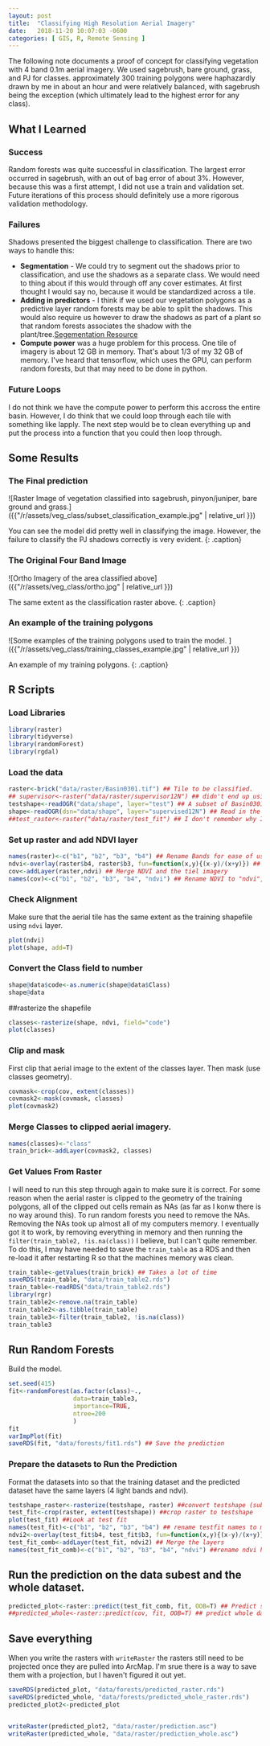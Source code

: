 ```yaml
---
layout: post
title:  "Classifying High Resolution Aerial Imagery"
date:   2018-11-20 10:07:03 -0600
categories: [ GIS, R, Remote Sensing ]
---
```


The following note documents a proof of concept for classifying vegetation with 4 band 0.1m aerial imagery. We used sagebrush, bare ground, grass, and PJ for classes.  approximately 300 training polygons were haphazardly drawn by me in about an hour and were relatively balanced, with sagebrush being the exception (which ultimately lead to the highest error for any class).  

## What I Learned
### Success
Random forests was quite successful in classification. The largest error occurred in sagebrush, with an out of bag error of about 3%.  However, because this was a first attempt, I did not use a train and validation set.  Future iterations of this process should definitely use a more rigorous validation methodology.

### Failures
Shadows presented the biggest challenge to classification.  There  are two ways to handle this:
* **Segmentation** - We could try to segment out the shadows prior to classification, and use the shadows as a separate class.  We would need to thing about if this would through off any cover estimates.  At first thought I would say no, because it would be standardized across a tile.
* **Adding in predictors** - I think if we used our vegetation polygons as a predictive layer random forests may be able to split the shadows.  This would also require us however to draw the shadows as part of a plant so that random forests associates the shadow with the plant/tree.[Segementation Resource](https://fickse.wordpress.com/2015/06/18/quick-and-dirty-object-based-segmentation-in-r/)
* **Compute power** was a huge problem for this process.  One tile of imagery is about 12 GB in memory. That's about 1/3 of my 32 GB of memory.  I've heard that tensorflow, which uses the GPU, can perform random forests, but that may need to be done in python.  

### Future Loops
I do not think we have the compute power to perform this accross the entire basin. However, I do think that we could loop through each tile with something like lapply.  The next step would be to clean everything up and put the process into a function that you could then loop through.

## Some Results

### The Final prediction
![Raster Image of vegetation classified into sagebrush, pinyon/juniper, bare ground and grass.]({{"/r/assets/veg_class/subset_classification_example.jpg" | relative_url }})

You can see the model did pretty well in classifying the image.  However, the failure to classify the PJ shadows correctly is very evident.
 {: .caption}

### The Original Four Band Image
![Ortho Imagery of the area classified above]({{"/r/assets/veg_class/ortho.jpg" | relative_url }})

The same extent as the classification raster above.
{: .caption}

### An example of the training polygons
![Some examples of the training polygons used to train the model. ]({{"/r/assets/veg_class/training_classes_example.jpg" | relative_url }})

An example of my training polygons.
{: .caption}


## R Scripts
### Load Libraries
```r
library(raster)
library(tidyverse)
library(randomForest)
library(rgdal)
```

### Load the data
```r
raster<-brick("data/raster/Basin0301.tif") ## Tile to be classified.
## supervisor<-raster("data/raster/supervisor12N") ## didn't end up using this layer because rasters on a 0.1m scale in ArcMap can't be merged in r because of the decimal error. This applies to test raster as well.
testshape<-readOGR("data/shape", layer="test") ## A subset of Basin0301.tif so that we didn't have to run the prediciton on the whole raster.
shape<-readOGR(dsn="data/shape", layer="supervised12N") ## Read in the classification polygons
##test_raster<-raster("data/raster/test_fit") ## I don't remember why I loaded this????
```

### Set up raster and add NDVI layer
```r
names(raster)<-c("b1", "b2", "b3", "b4") ## Rename Bands for ease of use
ndvi<-overlay(raster$b4, raster$b3, fun=function(x,y){(x-y)/(x+y)}) ## Create a NDVI layer
cov<-addLayer(raster,ndvi) ## Merge NDVI and the tiel imagery
names(cov)<-c("b1", "b2", "b3", "b4", "ndvi") ## Rename NDVI to "ndvi", all other layers stay the samel.

```

### Check Alignment
Make sure that the aerial tile  has the same extent as the training shapefile using `ndvi` layer.
```r
plot(ndvi)
plot(shape, add=T)
```

### Convert the Class field to number
```r
shape@data$code<-as.numeric(shape@data$Class)
shape@data
```

##rasterize the shapefile
```r
classes<-rasterize(shape, ndvi, field="code")
plot(classes)
```

### Clip and mask
First clip that aerial image to the extent of the classes layer. Then mask (use classes geometry).  
```r
covmask<-crop(cov, extent(classes))
covmask2<-mask(covmask, classes)
plot(covmask2)
```

### Merge Classes to clipped aerial imagery.
```r
names(classes)<-"class"
train_brick<-addLayer(covmask2, classes)
```


### Get Values From Raster
I will need to run this step through again to make sure it is correct.  For some reason when the aerial raster is clipped to the geometry of the training polygons, all of the clipped out cells remain as NAs (as far as I konw there is no way around this). To run random forests you need to remove the NAs. Removing the NAs took up almost all of my computers memory. I eventually got it to work, by removing everything in memory and then running the `filter(train_table2, !is.na(class))` I believe, but I can't quite remember.  To do this, I may have needed to save the `train_table` as a RDS and then re-load it after restarting R so that the machines memory was clean.
```r
train_table<-getValues(train_brick) ## Takes a lot of time
saveRDS(train_table, "data/train_table2.rds")
train_table<-readRDS("data/train_table2.rds")
library(rgr)
train_table2<-remove.na(train_table)
train_table2<-as.tibble(train_table)
train_table3<-filter(train_table2, !is.na(class))
train_table3

```

## Run Random Forests
Build the model.
```r
set.seed(415)
fit<-randomForest(as.factor(class)~.,
                  data=train_table3,
                  importance=TRUE,
                  ntree=200
                  )
fit
varImpPlot(fit)
saveRDS(fit, "data/forests/fit1.rds") ## Save the prediction
```

### Prepare the datasets to Run the Prediction

Format the datasets into so that the training dataset and the predicted dataset have the same layers (4 light bands and ndvi).

```r
testshape_raster<-rasterize(testshape, raster) ##convert testshape (subset of aerial imagery) to raster with same pixel size as raster.
test_fit<-crop(raster, extent(testshape)) ##crop raster to testshape
plot(test_fit) ##Look at test fit
names(test_fit)<-c("b1", "b2", "b3", "b4") ## rename testfit names to match training set.
ndvi2<-overlay(test_fit$b4, test_fit$b3, fun=function(x,y){(x-y)/(x+y)}) ## add ndvi
test_fit_comb<-addLayer(test_fit, ndvi2) ## Merge the layers
names(test_fit_comb)<-c("b1", "b2", "b3", "b4", "ndvi") ##rename ndvi header to ndvi.

```

## Run the prediction on the data subest and the whole dataset.
```r
predicted_plot<-raster::predict(test_fit_comb, fit, OOB=T) ## Predict subset
##predicted_whole<-raster::predict(cov, fit, OOB=T) ## predict whole dataset - This takes over an hour with a 32GB machine.

```


## Save everything
When you write the rasters with `writeRaster` the rasters still need to be projected once they are pulled into ArcMap.  I'm srue there is a way to save them with a projection, but I haven't figured it out yet.
```r
saveRDS(predicted_plot, "data/forests/predicted_raster.rds")
saveRDS(predicted_whole, "data/forests/predicted_whole_raster.rds")
predicted_plot2<-predicted_plot


writeRaster(predicted_plot2, "data/raster/prediction.asc")
writeRaster(predicted_whole, "data/raster/prediction_whole.asc")
```
